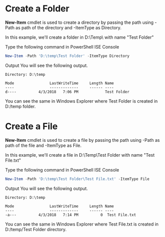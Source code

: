 # Create a Folder

**New-Item** cmdlet is used to create a directory by passing the path using -Path as path of the directory and -ItemType as Directory.


In this example, we'll create a folder in D:\Temp\ with name "Test Folder"

Type the following command in PowerShell ISE Console
```powershell
New-Item -Path 'D:\temp\Test Folder' -ItemType Directory

```
Output
You will see the following output.
```
Directory: D:\temp

Mode                LastWriteTime     Length Name                                               
----                -------------     ------ ----                                               
d----          4/3/2018   7:06 PM            Test Folder   
```
You can see the same in Windows Explorer where Test Folder is created in D:/temp folder.

# Create a File

**New-Item** cmdlet is used to create a file by passing the path using -Path as path of the file and -ItemType as File.


In this example, we'll create a file in D:\Temp\Test Folder with name "Test File.txt"

Type the following command in PowerShell ISE Console
```powershell
New-Item -Path 'D:\temp\Test Folder\Test File.txt' -ItemType File
```
Output
You will see the following output.
```
Directory: D:\temp

Mode                LastWriteTime     Length Name                                               
----                -------------     ------ ----                                               
-a---          4/3/2018   7:14 PM          0  Test File.txt   
```
You can see the same in Windows Explorer where Test File.txt is created in D:/temp/Test Folder directory.
